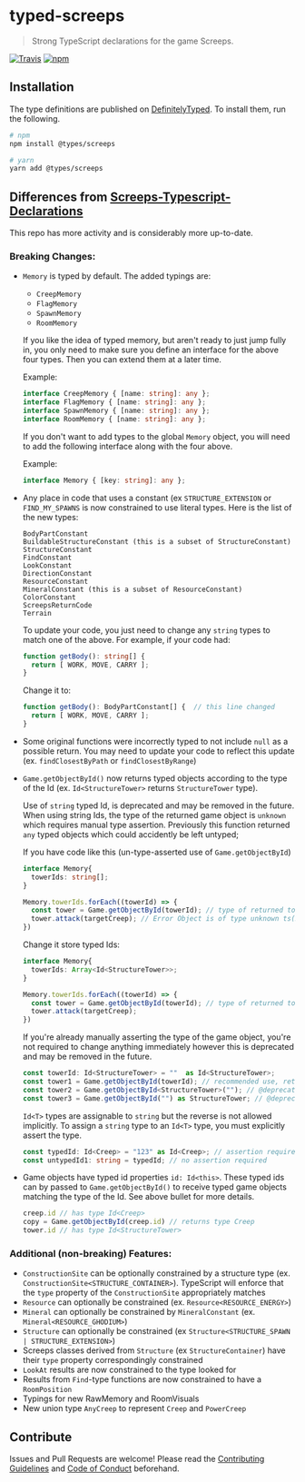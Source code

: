 # typed-screeps

> Strong TypeScript declarations for the game Screeps.

[![Travis](https://img.shields.io/travis/screepers/typed-screeps.svg)](https://travis-ci.org/screepers/typed-screeps) [![npm](https://img.shields.io/npm/v/@types/screeps)](https://www.npmjs.com/package/@types/screeps)

## Installation

The type definitions are published on [DefinitelyTyped](https://github.com/DefinitelyTyped/DefinitelyTyped). To install them, run the following.

```bash
# npm
npm install @types/screeps

# yarn
yarn add @types/screeps
```

## Differences from **[Screeps-Typescript-Declarations](https://github.com/screepers/Screeps-Typescript-Declarations)**

This repo has more activity and is considerably more up-to-date.

### Breaking Changes:

- `Memory` is typed by default. The added typings are:

  - `CreepMemory`
  - `FlagMemory`
  - `SpawnMemory`
  - `RoomMemory`

  If you like the idea of typed memory, but aren't ready to just jump fully in, you only need to make sure you define an interface for the above four types. Then you can extend them at a later time.

  Example:

  ```TypeScript
  interface CreepMemory { [name: string]: any };
  interface FlagMemory { [name: string]: any };
  interface SpawnMemory { [name: string]: any };
  interface RoomMemory { [name: string]: any };
  ```

  If you don't want to add types to the global `Memory` object, you will need to add the following interface along with the four above.

  Example:

  ```Typescript
  interface Memory { [key: string]: any };
  ```

- Any place in code that uses a constant (ex `STRUCTURE_EXTENSION` or `FIND_MY_SPAWNS` is now constrained to use literal types. Here is the list of the new types:

  ```
  BodyPartConstant
  BuildableStructureConstant (this is a subset of StructureConstant)
  StructureConstant
  FindConstant
  LookConstant
  DirectionConstant
  ResourceConstant
  MineralConstant (this is a subset of ResourceConstant)
  ColorConstant
  ScreepsReturnCode
  Terrain
  ```

  To update your code, you just need to change any `string` types to match one of the above. For example, if your code had:

  ```TypeScript
  function getBody(): string[] {
    return [ WORK, MOVE, CARRY ];
  }

  ```

  Change it to:

  ```TypeScript
  function getBody(): BodyPartConstant[] {  // this line changed
    return [ WORK, MOVE, CARRY ];
  }
  ```

- Some original functions were incorrectly typed to not include `null` as a possible return. You may need to update your code to reflect this update (ex. `findClosestByPath` or `findClosestByRange`)
- `Game.getObjectById()` now returns typed objects according to the type of the Id (ex. `Id<StructureTower>` returns `StructureTower` type).

  Use of `string` typed Id, is deprecated and may be removed in the future. When using string Ids, the type of the returned game object is `unknown` which requires manual type assertion. Previously this function returned `any` typed objects which could accidently be left untyped;

  If you have code like this (un-type-asserted use of `Game.getObjectById`)

  ```TypeScript
  interface Memory{
    towerIds: string[];
  }

  Memory.towerIds.forEach((towerId) => {
    const tower = Game.getObjectById(towerId); // type of returned tower is 'unknown' instead of 'any'
    tower.attack(targetCreep); // Error Object is of type unknown ts(2571)
  })
  ```

  Change it store typed Ids:

  ```TypeScript
  interface Memory{
    towerIds: Array<Id<StructureTower>>;
  }

  Memory.towerIds.forEach((towerId) => {
    const tower = Game.getObjectById(towerId); // type of returned tower is StructureTower
    tower.attack(targetCreep);
  })
  ```

  If you're already manually asserting the type of the game object, you're not required to change anything immediately however this is deprecated and may be removed in the future.

  ```TypeScript
  const towerId: Id<StructureTower> = ""  as Id<StructureTower>;
  const tower1 = Game.getObjectById(towerId); // recommended use, returns StructureTower type
  const tower2 = Game.getObjectById<StructureTower>(""); // @deprecated returns StructureTower type
  const tower3 = Game.getObjectById("") as StructureTower; // @deprecated returns StructureTower type
  ```

  `Id<T>` types are assignable to `string` but the reverse is not allowed implicitly. To assign a `string` type to an `Id<T>` type, you must explicitly assert the type.

  ```TypeScript
  const typedId: Id<Creep> = "123" as Id<Creep>; // assertion required
  const untypedId1: string = typedId; // no assertion required
  ```

- Game objects have typed id properties `id: Id<this>`. These typed ids can by passed to `Game.getObjectById()` to receive typed game objects matching the type of the Id. See above bullet for more details.

  ```TypeScript
  creep.id // has type Id<Creep>
  copy = Game.getObjectById(creep.id) // returns type Creep
  tower.id // has type Id<StructureTower>
  ```

### Additional (non-breaking) Features:

- `ConstructionSite` can be optionally constrained by a structure type (ex. `ConstructionSite<STRUCTURE_CONTAINER>`). TypeScript will enforce that the `type` property of the `ConstructionSite` appropriately matches
- `Resource` can optionally be constrained (ex. `Resource<RESOURCE_ENERGY>`)
- `Mineral` can optionally be constrained by `MineralConstant` (ex. `Mineral<RESOURCE_GHODIUM>`)
- `Structure` can optionally be constrained (ex `Structure<STRUCTURE_SPAWN | STRUCTURE_EXTENSION>`)
- Screeps classes derived from `Structure` (ex `StructureContainer`) have their `type` property correspondingly constrained
- `LookAt` results are now constrained to the type looked for
- Results from `Find`-type functions are now constrained to have a `RoomPosition`
- Typings for new RawMemory and RoomVisuals
- New union type `AnyCreep` to represent `Creep` and `PowerCreep`

## Contribute

Issues and Pull Requests are welcome! Please read the [Contributing Guidelines](CONTRIBUTING.md) and [Code of Conduct](CODE_OF_CONDUCT.md) beforehand.
